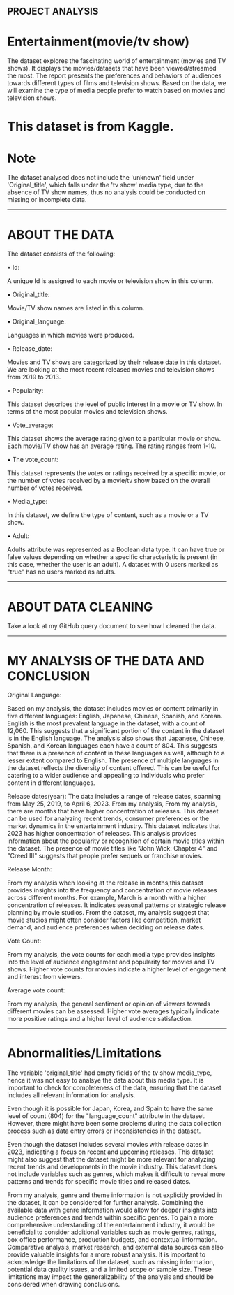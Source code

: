 ## PROJECT ANALYSIS

# Entertainment(movie/tv show)

The dataset explores the fascinating world of entertainment (movies and TV shows). It displays the movies/datasets that have been viewed/streamed the most. 
The report presents the preferences and behaviors of audiences towards different types of films and television shows.
Based on the data, we will examine the type of media people prefer to watch based on movies and television shows.

# This dataset is from Kaggle. 


# Note

The dataset analysed does not include the 'unknown' field under 'Original_title', which falls under the 'tv show' media type, due to the absence of TV show names, thus no analysis could be conducted on missing or incomplete data.

----------------------------------------------------------------------------------------------------------------------------------------

# ABOUT THE DATA

The dataset consists of the following:


•	Id:

A unique Id is assigned to each movie or television show in this column. 


• Original_title:

Movie/TV show names are listed in this column.



• Original_language:

 Languages in which movies were produced.


• Release_date:

Movies and TV shows are categorized by their release date in this dataset. We are looking at the most recent released movies and television shows from 2019 to 2013.


•	Popularity:

This dataset describes the level of public interest in a movie or TV show. In terms of the most popular movies and television shows.

•	Vote_average:

This dataset shows the average rating given to a particular movie or show. Each movie/TV show has an average rating. The rating ranges from 1-10. 


•	The vote_count:

This dataset represents the votes or ratings received by a specific movie, or the number of votes received by a movie/tv show based on the overall number of votes received.



•	Media_type:

In this dataset, we define the type of content, such as a movie or a TV show.


•	Adult:

Adults attribute was represented as a Boolean data type. It can have true or false values depending on whether a specific characteristic is present (in this case, whether the user is an adult). A dataset with 0 users marked as "true" has no users marked as adults.

-----------------------------------------------------------------------------------------------------------------------------------------

# ABOUT DATA CLEANING

Take a look at my GitHub query document to see how I cleaned the data.

-----------------------------------------------------------------------------------------------------------------------------------------

# MY ANALYSIS OF THE DATA AND CONCLUSION

Original Language:

Based on my analysis, the dataset includes movies or content primarily in five different languages: English, Japanese, Chinese, Spanish, and Korean. English is the most prevalent language in the dataset, with a count of 12,060. This suggests that a significant portion of the content in the dataset is in the English language.
The analysis also shows that Japanese, Chinese, Spanish, and Korean languages each have a count of 804. This suggests that there is a presence of content in these languages as well, although to a lesser extent compared to English. The presence of multiple languages in the dataset reflects the diversity of content offered. This can be useful for catering to a wider audience and appealing to individuals who prefer content in different languages.


Release dates(year):
The data includes a range of release dates, spanning from May 25, 2019, to April 6, 2023. From my analysis, From my analysis, there are months that have higher concentration of releases. This dataset can be used for analyzing recent trends, consumer preferences or the market dynamics in the entertainment industry. This dataset indicates that 2023 has higher concentration of releases.
This analysis provides information about the popularity or recognition of certain movie titles within the dataset. The presence of movie titles like "John Wick: Chapter 4" and "Creed III" suggests that people prefer sequels or franchise movies.


Release Month:

From my analysis when looking at the release in months,this dataset provides insights into the frequency and concentration of movie releases across different months. For example, March is a month with a higher concentration of releases. It indicates seasonal patterns or strategic release planning by movie studios. 
From the dataset, my analysis suggest that movie studios might often consider factors like competition, market demand, and audience preferences when deciding on release dates.


Vote Count:

From my analysis, the vote counts for each media type provides insights into the level of audience engagement and popularity for movies and TV shows. Higher vote counts for movies indicate a higher level of engagement and interest from viewers.


Average vote count:

From my analysis, the general sentiment or opinion of viewers towards different movies can be assessed. Higher vote averages typically indicate more positive ratings and a higher level of audience satisfaction.


------------------------------------------------------------------------------------------------------------------------------------------

# Abnormalities/Limitations

The variable 'original_title' had empty fields of the tv show media_type, hence it was not easy to analsye the data about this media type. It is important to check for completeness of the data, ensuring that the dataset includes all relevant information for analysis.

Even though it is possible for Japan, Korea, and Spain to have the same level of count (804) for the "language_count" attribute in the dataset. However, there might have been some problems during the data collection process such as data entry errors or inconsistencies in the dataset.

Even though the dataset includes several movies with release dates in 2023, indicating a focus on recent and upcoming releases. This dataset might also suggest that the dataset might be more relevant for analyzing recent trends and developments in the movie industry.
This dataset does not include variables such as genres, which makes it difficult to reveal more patterns and trends for specific movie titles and released dates.


From my analysis, genre and theme information is not explicitly provided in the dataset, it can be considered for further analysis. Combining the available data with genre information would allow for deeper insights into audience preferences and trends within specific genres.
To gain a more comprehensive understanding of the entertainment industry, it would be beneficial to consider additional variables such as movie genres, ratings, box office performance, production budgets, and contextual information. Comparative analysis, market research, and external data sources can also provide valuable insights for a more robust analysis.
It is important to acknowledge the limitations of the dataset, such as missing information, potential data quality issues, and a limited scope or sample size. These limitations may impact the generalizability of the analysis and should be considered when drawing conclusions.

